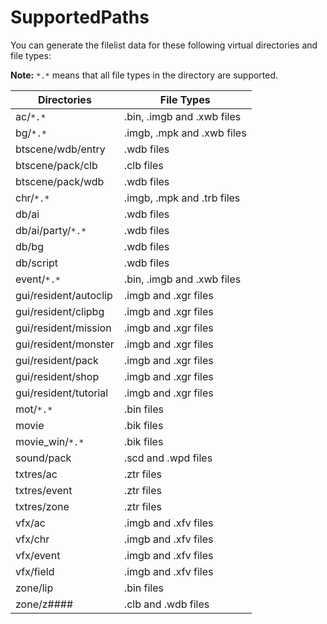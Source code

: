 # SupportedPaths

You can generate the filelist data for these following virtual directories and file types:

**Note:** `*.*` means that all file types in the directory are supported.

  | Directories | File Types | 
  | --- | --- |
  | ac/`*.*` | .bin, .imgb and .xwb files |
  | bg/`*.*` | .imgb, .mpk and .xwb files |
  | btscene/wdb/entry | .wdb files |
  | btscene/pack/clb | .clb files |  
  | btscene/pack/wdb | .wdb files |  
  | chr/`*.*` | .imgb, .mpk and .trb files |
  | db/ai | .wdb files |
  | db/ai/party/`*.*` | .wdb files |
  | db/bg | .wdb files |
  | db/script | .wdb files | 
  | event/`*.*` | .bin, .imgb and .xwb files |
  | gui/resident/autoclip | .imgb and .xgr files |
  | gui/resident/clipbg | .imgb and .xgr files |
  | gui/resident/mission | .imgb and .xgr files |
  | gui/resident/monster | .imgb and .xgr files |
  | gui/resident/pack | .imgb and .xgr files |
  | gui/resident/shop | .imgb and .xgr files |
  | gui/resident/tutorial | .imgb and .xgr files |
  | mot/`*.*` | .bin files |
  | movie | .bik files |
  | movie_win/`*.*` | .bik files |
  | sound/pack | .scd and .wpd files |
  | txtres/ac | .ztr files |
  | txtres/event | .ztr files |
  | txtres/zone | .ztr files |
  | vfx/ac | .imgb and .xfv files |
  | vfx/chr | .imgb and .xfv files |
  | vfx/event | .imgb and .xfv files |
  | vfx/field | .imgb and .xfv files |
  | zone/lip | .bin files |
  | zone/z#### | .clb and .wdb files |